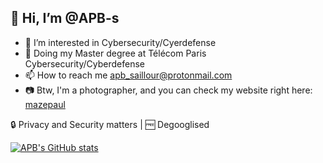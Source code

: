 ## 👋 Hi, I’m @APB-s
- 👀 I’m interested in Cybersecurity/Cyerdefense
- 📝 Doing my Master degree at Télécom Paris Cybersecurity/Cyberdefense
- 📫 How to reach me apb_saillour@protonmail.com
- :camera: Btw, I'm a photographer, and you can check my website right here: [mazepaul](https://www.mazepaul.com)

🔒 Privacy and Security matters | 🆓 Degooglised


[![APB's GitHub stats](https://github-readme-stats.vercel.app/api?username=APB-s&show_icons=true&theme=tokyonight)](https://github.com/anuraghazra/github-readme-stats)
